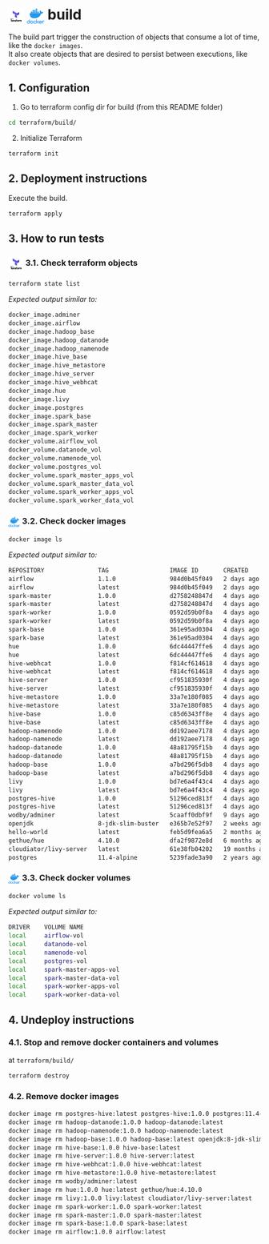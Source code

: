 # <img src="img/terraform.png" alt="Terraform" height="30" style="vertical-align: middle;"> <img src="img/docker.png" alt="docker" height="30" style="vertical-align: middle;"> build

The build part trigger the construction of objects that consume a lot of time, like the `docker images`.  
It also create objects that are desired to persist between executions, like `docker volumes`.

## 1. Configuration

1. Go to terraform config dir for build (from this README folder)
   
```bash
cd terraform/build/
```

2. Initialize Terraform

```bash
terraform init
```

## 2. Deployment instructions

Execute the build.  

```bash
terraform apply
```

## 3. How to run tests

### <img src="img/terraform.png" alt="Terraform" height="30" style="vertical-align: middle;"> 3.1. Check terraform objects

```bash
terraform state list
```

*Expected output similar to:*

```bash
docker_image.adminer
docker_image.airflow
docker_image.hadoop_base
docker_image.hadoop_datanode
docker_image.hadoop_namenode
docker_image.hive_base
docker_image.hive_metastore
docker_image.hive_server
docker_image.hive_webhcat
docker_image.hue
docker_image.livy
docker_image.postgres
docker_image.spark_base
docker_image.spark_master
docker_image.spark_worker
docker_volume.airflow_vol
docker_volume.datanode_vol
docker_volume.namenode_vol
docker_volume.postgres_vol
docker_volume.spark_master_apps_vol
docker_volume.spark_master_data_vol
docker_volume.spark_worker_apps_vol
docker_volume.spark_worker_data_vol
```

### <img src="img/docker.png" alt="docker" height="20" style="vertical-align: middle;"> 3.2. Check docker images

```bash
docker image ls
```

*Expected output similar to:*

```bash
REPOSITORY               TAG                 IMAGE ID       CREATED         SIZE
airflow                  1.1.0               984d0b45f049   2 days ago      3.43GB
airflow                  latest              984d0b45f049   2 days ago      3.43GB
spark-master             1.0.0               d2758248847d   4 days ago      2.09GB
spark-master             latest              d2758248847d   4 days ago      2.09GB
spark-worker             1.0.0               0592d59b0f8a   4 days ago      2.09GB
spark-worker             latest              0592d59b0f8a   4 days ago      2.09GB
spark-base               1.0.0               361e95ad0304   4 days ago      2.09GB
spark-base               latest              361e95ad0304   4 days ago      2.09GB
hue                      1.0.0               6dc44447ffe6   4 days ago      1.95GB
hue                      latest              6dc44447ffe6   4 days ago      1.95GB
hive-webhcat             1.0.0               f814cf614618   4 days ago      1.02GB
hive-webhcat             latest              f814cf614618   4 days ago      1.02GB
hive-server              1.0.0               cf951835930f   4 days ago      1.02GB
hive-server              latest              cf951835930f   4 days ago      1.02GB
hive-metastore           1.0.0               33a7e180f085   4 days ago      1.02GB
hive-metastore           latest              33a7e180f085   4 days ago      1.02GB
hive-base                1.0.0               c85d6343ff8e   4 days ago      1.02GB
hive-base                latest              c85d6343ff8e   4 days ago      1.02GB
hadoop-namenode          1.0.0               dd192aee7178   4 days ago      699MB
hadoop-namenode          latest              dd192aee7178   4 days ago      699MB
hadoop-datanode          1.0.0               48a81795f15b   4 days ago      699MB
hadoop-datanode          latest              48a81795f15b   4 days ago      699MB
hadoop-base              1.0.0               a7bd296f5db8   4 days ago      699MB
hadoop-base              latest              a7bd296f5db8   4 days ago      699MB
livy                     1.0.0               bd7e6a4f43c4   4 days ago      1.5GB
livy                     latest              bd7e6a4f43c4   4 days ago      1.5GB
postgres-hive            1.0.0               51296ced813f   4 days ago      71.9MB
postgres-hive            latest              51296ced813f   4 days ago      71.9MB
wodby/adminer            latest              5caaff0dbf9f   9 days ago      393MB
openjdk                  8-jdk-slim-buster   e365b7e52f97   2 weeks ago     288MB
hello-world              latest              feb5d9fea6a5   2 months ago    13.3kB
gethue/hue               4.10.0              dfa2f9872e8d   6 months ago    1.62GB
cloudiator/livy-server   latest              61e38fb04202   19 months ago   1.49GB
postgres                 11.4-alpine         5239fade3a90   2 years ago     71.9MB
```

### <img src="img/docker.png" alt="docker" height="20" style="vertical-align: middle;"> 3.3. Check docker volumes

```bash
docker volume ls
```

*Expected output similar to:*

```bash
DRIVER    VOLUME NAME
local     airflow-vol
local     datanode-vol
local     namenode-vol
local     postgres-vol
local     spark-master-apps-vol
local     spark-master-data-vol
local     spark-worker-apps-vol
local     spark-worker-data-vol
```

## 4. Undeploy instructions

### 4.1. Stop and remove docker containers and volumes

at `terraform/build/`  

```bash
terraform destroy
```

### 4.2. Remove docker images

```bash
docker image rm postgres-hive:latest postgres-hive:1.0.0 postgres:11.4-alpine
docker image rm hadoop-datanode:1.0.0 hadoop-datanode:latest
docker image rm hadoop-namenode:1.0.0 hadoop-namenode:latest
docker image rm hadoop-base:1.0.0 hadoop-base:latest openjdk:8-jdk-slim-buster
docker image rm hive-base:1.0.0 hive-base:latest
docker image rm hive-server:1.0.0 hive-server:latest
docker image rm hive-webhcat:1.0.0 hive-webhcat:latest
docker image rm hive-metastore:1.0.0 hive-metastore:latest
docker image rm wodby/adminer:latest
docker image rm hue:1.0.0 hue:latest gethue/hue:4.10.0
docker image rm livy:1.0.0 livy:latest cloudiator/livy-server:latest
docker image rm spark-worker:1.0.0 spark-worker:latest
docker image rm spark-master:1.0.0 spark-master:latest
docker image rm spark-base:1.0.0 spark-base:latest
docker image rm airflow:1.0.0 airflow:latest
```
